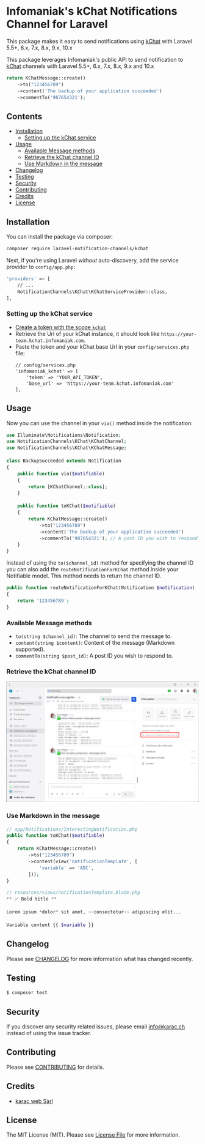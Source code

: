 # Infomaniak's kChat Notifications Channel for Laravel

This package makes it easy to send notifications using [kChat](https://www.infomaniak.com/en/kchat) with Laravel 5.5+, 6.x, 7.x, 8.x, 9.x, 10.x

This package leverages Infomaniak's public API to send notification to [kChat](https://www.infomaniak.com/en/kchat) channels with Laravel 5.5+, 6.x, 7.x, 8.x, 9.x and 10.x

```php
return KChatMessage::create()
    ->to("123456789")
    ->content('The backup of your application succeeded')
    ->commentTo('987654321');
```

## Contents

- [Installation](#installation)
	- [Setting up the kChat service](#setting-up-the-kchat-service)
- [Usage](#usage)
	- [Available Message methods](#available-message-methods)
    - [Retrieve the kChat channel ID](#retrieve-the-kchat-channel-id)
    - [Use Markdown in the message](#use-markdown-in-the-message)
- [Changelog](#changelog)
- [Testing](#testing)
- [Security](#security)
- [Contributing](#contributing)
- [Credits](#credits)
- [License](#license)


## Installation

You can install the package via composer:

``` bash
composer require laravel-notification-channels/kchat
```

Next, if you're using Laravel _without_ auto-discovery, add the service provider to `config/app.php`:

```bash
'providers' => [
    // ...
    NotificationChannels\KChat\KChatServiceProvider::class,
],
```

### Setting up the kChat service

* [Create a token with the scope `kchat`](https://manager.infomaniak.com/v3/ng/accounts/token/add)
* Retrieve the Url of your kChat instance, it should look like `https://your-team.kchat.infomaniak.com`.
* Paste the token and your kChat base Url in your `config/services.php` file:
  ```
  // config/services.php
  'infomaniak_kchat' => [
      'token' => 'YOUR_API_TOKEN',
      'base_url' => 'https://your-team.kchat.infomaniak.com' 
  ],
  ```

## Usage

Now you can use the channel in your `via()` method inside the notification:

```php
use Illuminate\Notifications\Notification;
use NotificationChannels\KChat\KChatChannel;
use NotificationChannels\KChat\KChatMessage;

class BackupSucceeded extends Notification
{
    public function via($notifiable)
    {
        return [KChatChannel::class];
    }

    public function toKChat($notifiable)
    {
        return KChatMessage::create()
            ->to("123456789")
            ->content('The backup of your application succeeded')
            ->commentTo('987654321'); // A post ID you wish to respond to
    }
}
```


Instead of using the `to($channel_id)` method for specifying the channel ID you can also add the `routeNotificationForKChat` method inside your Notifiable model. This method needs to return the channel ID.

```php
public function routeNotificationForKChat(Notification $notification)
{
    return '123456789';
}
```

### Available Message methods

- `to(string $channel_id)`: The channel to send the message to.
- `content(string $content)`: Content of the message (Markdown supported).
- `commentTo(string $post_id)`: A post ID you wish to respond to.

### Retrieve the kChat channel ID

![Retrieve the kChat channel ID](docs/retrieve-kchat-channel-id.jpg)

### Use Markdown in the message

```php
// app/Notifications/InterestingNotification.php
public function toKChat($notifiable)
{
    return KChatMessage::create()
        ->to("123456789")
        ->content(view('notificationTemplate', [
            'variable' => 'ABC',
        ]));
}
```

```php
// resources/views/notificationTemplate.blade.php
** ✅ Bold title **

Lorem ipsum *dolor* sit amet, ~~consectetur~~ adipiscing elit...

Variable content {{ $variable }}

```

## Changelog

Please see [CHANGELOG](CHANGELOG.md) for more information what has changed recently.

## Testing

``` bash
$ composer test
```

## Security

If you discover any security related issues, please email info@karac.ch instead of using the issue tracker.

## Contributing

Please see [CONTRIBUTING](CONTRIBUTING.md) for details.

## Credits

- [karac web Sàrl](https://karac.ch)

## License

The MIT License (MIT). Please see [License File](LICENSE.md) for more information.
